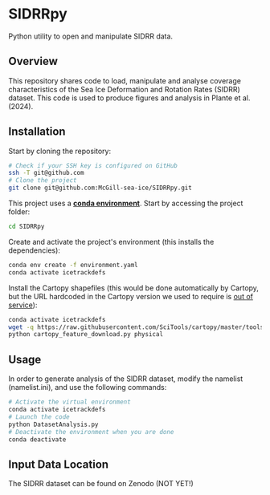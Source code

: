 # SIDRRpy
Python utility to open and manipulate SIDRR data. 

## Overview

This repository shares code to load, manipulate and analyse coverage characteristics of the Sea Ice Deformation and Rotation Rates (SIDRR) dataset.
This code is used to produce figures and analysis in Plante et al. (2024).

## Installation

Start by cloning the repository:

```bash
# Check if your SSH key is configured on GitHub
ssh -T git@github.com
# Clone the project
git clone git@github.com:McGill-sea-ice/SIDRRpy.git
```

This project uses a [**conda environment**][conda]. Start by accessing the project folder:

[conda]: https://docs.conda.io/en/latest/miniconda.html

```bash
cd SIDRRpy
```

Create and activate the project's environment (this installs the dependencies):

```bash
conda env create -f environment.yaml
conda activate icetrackdefs
```

Install the Cartopy shapefiles (this would be done automatically by Cartopy, but the URL hardcoded in the Cartopy version we used to require is [out of service][1]):
~~~bash
conda activate icetrackdefs
wget -q https://raw.githubusercontent.com/SciTools/cartopy/master/tools/cartopy_feature_download.py -O $CONDA_PREFIX/bin/cartopy_feature_download.py
python cartopy_feature_download.py physical
~~~


[1]: https://github.com/SciTools/cartopy/pull/1833
## Usage

In order to generate analysis of the SIDRR dataset, modify the namelist (namelist.ini), and use the following commands:

```bash
# Activate the virtual environment
conda activate icetrackdefs
# Launch the code
python DatasetAnalysis.py
# Deactivate the environment when you are done
conda deactivate
```

## Input Data Location

The SIDRR dataset can be found on Zenodo (NOT YET!)

